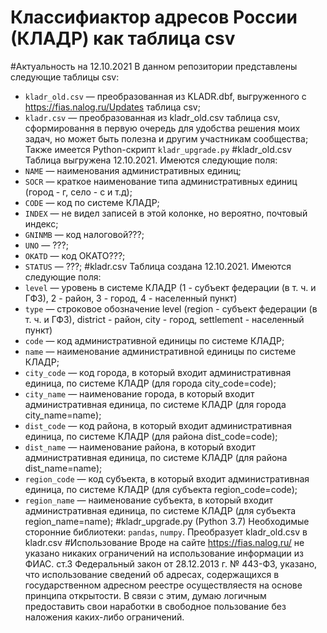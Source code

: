 Классифиактор адресов России (КЛАДР) как таблица csv
====================================================
#Актуальность на 12.10.2021
В данном репозитории представлены следующие таблицы csv:
* `kladr_old.csv` — преобразованная из KLADR.dbf, выгруженного с https://fias.nalog.ru/Updates таблица csv;
* `kladr.csv` — преобразованная из kladr_old.csv таблица csv, сформировання в первую очередь для удобства решения моих задач, но может быть полезна и другим участникам сообщества;
Также имеется Python-скрипт `kladr_upgrade.py`
#kladr_old.csv
Таблица выгружена 12.10.2021. Имеются следующие поля:
* `NAME` — наименования административных единиц;
* `SOCR` — краткое наименование типа административных единиц (город - г, село - с и т.д);
* `CODE` — код по системе КЛАДР;
* `INDEX` — не видел записей в этой колонке, но вероятно, почтовый индекс;
* `GNINMB` — код налоговой???;
* `UNO` — ???;
* `OKATD` — код ОКАТО???;
* `STATUS` — ???;
#kladr.csv
Таблица создана 12.10.2021. Имеются следующие поля:
* `level` — уровень в системе КЛАДР (1 - субъект федерации (в т. ч. и ГФЗ), 2 - район, 3 - город, 4 - населенный пункт)
* `type` — строковое обозначение level (region - субъект федерации (в т. ч. и ГФЗ), district - район, city - город, settlement - населенный пункт)
* `code` — код административной единицы по системе КЛАДР;
* `name` — наименование административной единицы по системе КЛАДР;
* `city_code` — код города, в который входит административная единица, по системе КЛАДР (для города city_code=code);
* `city_name` — наименование города, в который входит административная единица, по системе КЛАДР (для города city_name=name);
* `dist_code` — код района, в который входит административная единица, по системе КЛАДР (для района dist_code=code);
* `dist_name` — наименование района, в который входит административная единица, по системе КЛАДР (для района dist_name=name);
* `region_code` — код субъекта, в который входит административная единица, по системе КЛАДР (для субъекта region_code=code);
* `region_name` — наименование субъекта, в который входит административная единица, по системе КЛАДР (для субъекта region_name=name);
#kladr_upgrade.py (Python 3.7)
Необходимые сторонние библиотеки: `pandas`, `numpy`. Преобразует kladr_old.csv в kladr.csv
#Использование
Вроде на сайте https://fias.nalog.ru/ не указано никаких ограничений на использование информации из ФИАС. ст.3 Федеральный закон от 28.12.2013 г. № 443-ФЗ, указано, что использование сведений об адресах, содержащихся в государственном адресном реестре осуществляестя на основе принципа открытости. В связи с этим, думаю логичным предоставить свои наработки в свободное пользование без наложения каких-либо ограничений. 